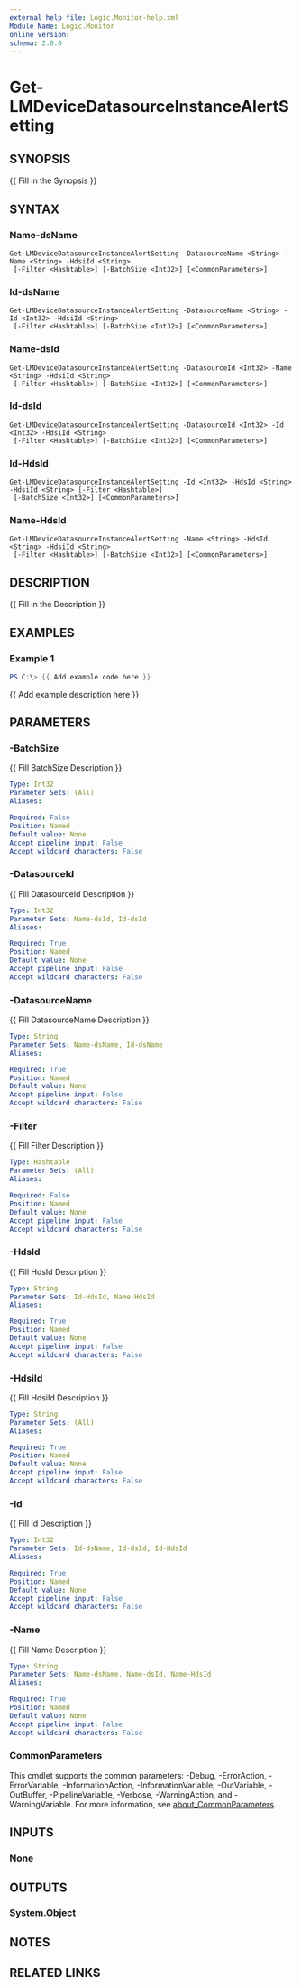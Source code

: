 ```yaml
---
external help file: Logic.Monitor-help.xml
Module Name: Logic.Monitor
online version:
schema: 2.0.0
---
```


# Get-LMDeviceDatasourceInstanceAlertSetting

## SYNOPSIS
{{ Fill in the Synopsis }}

## SYNTAX

### Name-dsName
```
Get-LMDeviceDatasourceInstanceAlertSetting -DatasourceName <String> -Name <String> -HdsiId <String>
 [-Filter <Hashtable>] [-BatchSize <Int32>] [<CommonParameters>]
```

### Id-dsName
```
Get-LMDeviceDatasourceInstanceAlertSetting -DatasourceName <String> -Id <Int32> -HdsiId <String>
 [-Filter <Hashtable>] [-BatchSize <Int32>] [<CommonParameters>]
```

### Name-dsId
```
Get-LMDeviceDatasourceInstanceAlertSetting -DatasourceId <Int32> -Name <String> -HdsiId <String>
 [-Filter <Hashtable>] [-BatchSize <Int32>] [<CommonParameters>]
```

### Id-dsId
```
Get-LMDeviceDatasourceInstanceAlertSetting -DatasourceId <Int32> -Id <Int32> -HdsiId <String>
 [-Filter <Hashtable>] [-BatchSize <Int32>] [<CommonParameters>]
```

### Id-HdsId
```
Get-LMDeviceDatasourceInstanceAlertSetting -Id <Int32> -HdsId <String> -HdsiId <String> [-Filter <Hashtable>]
 [-BatchSize <Int32>] [<CommonParameters>]
```

### Name-HdsId
```
Get-LMDeviceDatasourceInstanceAlertSetting -Name <String> -HdsId <String> -HdsiId <String>
 [-Filter <Hashtable>] [-BatchSize <Int32>] [<CommonParameters>]
```

## DESCRIPTION
{{ Fill in the Description }}

## EXAMPLES

### Example 1
```powershell
PS C:\> {{ Add example code here }}
```

{{ Add example description here }}

## PARAMETERS

### -BatchSize
{{ Fill BatchSize Description }}

```yaml
Type: Int32
Parameter Sets: (All)
Aliases:

Required: False
Position: Named
Default value: None
Accept pipeline input: False
Accept wildcard characters: False
```

### -DatasourceId
{{ Fill DatasourceId Description }}

```yaml
Type: Int32
Parameter Sets: Name-dsId, Id-dsId
Aliases:

Required: True
Position: Named
Default value: None
Accept pipeline input: False
Accept wildcard characters: False
```

### -DatasourceName
{{ Fill DatasourceName Description }}

```yaml
Type: String
Parameter Sets: Name-dsName, Id-dsName
Aliases:

Required: True
Position: Named
Default value: None
Accept pipeline input: False
Accept wildcard characters: False
```

### -Filter
{{ Fill Filter Description }}

```yaml
Type: Hashtable
Parameter Sets: (All)
Aliases:

Required: False
Position: Named
Default value: None
Accept pipeline input: False
Accept wildcard characters: False
```

### -HdsId
{{ Fill HdsId Description }}

```yaml
Type: String
Parameter Sets: Id-HdsId, Name-HdsId
Aliases:

Required: True
Position: Named
Default value: None
Accept pipeline input: False
Accept wildcard characters: False
```

### -HdsiId
{{ Fill HdsiId Description }}

```yaml
Type: String
Parameter Sets: (All)
Aliases:

Required: True
Position: Named
Default value: None
Accept pipeline input: False
Accept wildcard characters: False
```

### -Id
{{ Fill Id Description }}

```yaml
Type: Int32
Parameter Sets: Id-dsName, Id-dsId, Id-HdsId
Aliases:

Required: True
Position: Named
Default value: None
Accept pipeline input: False
Accept wildcard characters: False
```

### -Name
{{ Fill Name Description }}

```yaml
Type: String
Parameter Sets: Name-dsName, Name-dsId, Name-HdsId
Aliases:

Required: True
Position: Named
Default value: None
Accept pipeline input: False
Accept wildcard characters: False
```

### CommonParameters
This cmdlet supports the common parameters: -Debug, -ErrorAction, -ErrorVariable, -InformationAction, -InformationVariable, -OutVariable, -OutBuffer, -PipelineVariable, -Verbose, -WarningAction, and -WarningVariable. For more information, see [about_CommonParameters](http://go.microsoft.com/fwlink/?LinkID=113216).

## INPUTS

### None
## OUTPUTS

### System.Object
## NOTES

## RELATED LINKS
